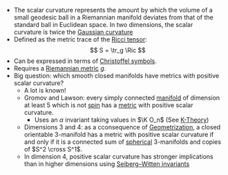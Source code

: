 - The scalar curvature represents the amount by which the volume of a small geodesic ball in a Riemannian manifold deviates from that of the standard ball in Euclidean space. In two dimensions, the scalar curvature is twice the [Gaussian curvature](Gaussian%20curvature)
- Defined as the metric trace of the [Ricci tensor](Ricci%20curvature.md):
$$
S = \tr_g \Ric
$$
- Can be expressed in terms of [Christoffel symbols](Christoffel%20symbols).
- Requires a [Riemannian metric](Riemannian%20metric) $g$.
- Big question: which smooth closed manifolds have metrics with positive scalar curvature?
	- A lot is known!
	- Gromov and Lawson: every simply connected [manifold](manifold) of dimension at least 5 which is not [spin](spin) has a [metric](Riemannian%20metric) with positive scalar curvature.
		- Uses an $\alpha$ invariant taking values in $\K O_n$ (See [K-Theory](K-Theory.md))
	- Dimensions 3 and 4: as a cconsequence of [Geometrization](Geometrization.md), a closed orientable 3-manifold has a metric with positive scalar curvature if and only if it is a connected sum of [spherical](spherical%20manifold.md) 3-manifolds and copies of $S^2 \cross S^1$.
	- In dimension 4, positive scalar curvature has stronger implications than in higher dimensions using [Seiberg–Witten invariants](Seiberg–Witten%20invariants)